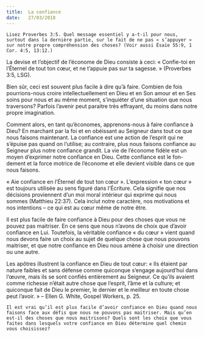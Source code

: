 ```yaml
---
title:  La confiance
date:   27/03/2018
---
```


`Lisez Proverbes 3:5. Quel message essentiel y a-t-il pour nous, surtout dans la dernière partie, sur le fait de ne pas « s’appuyer » sur notre propre compréhension des choses? (Voir aussi Ésaïe 55:9, 1 Cor. 4:5, 13:12.)`

La devise et l’objectif de l’économe de Dieu consiste à ceci: « Confie-toi en l’Éternel de tout ton cœur, et ne t’appuie pas sur ta sagesse. » (Proverbes 3:5, LSG).

Bien sûr, ceci est souvent plus facile à dire qu’à faire. Combien de fois pourrions-nous croire intellectuellement en Dieu et en Son amour et en Ses soins pour nous et au même moment, s’inquiéter d’une situation que nous traversons? Parfois l’avenir peut paraitre très effrayant, du moins dans notre propre imagination. 

Comment alors, en tant qu’économes, apprenons-nous à faire confiance à Dieu? En marchant par la foi et en obéissant au Seigneur dans tout ce que nous faisons maintenant. La confiance est une action de l’esprit qui ne s’épuise pas quand on l’utilise; au contraire, plus nous faisons confiance au Seigneur plus notre confiance grandit. La vie de l’économe fidèle est un moyen d’exprimer notre confiance en Dieu. Cette confiance est le fon- dement et la force motrice de l’économe et elle devient visible dans ce que nous faisons. 

« Aie confiance en l’Éternel de tout ton cœur ». L’expression « ton cœur » est toujours utilisée au sens figuré dans l’Écriture. Cela signifie que nos décisions proviennent d’un moi moral intérieur qui exprime qui nous sommes (Matthieu 22:37). Cela inclut notre caractère, nos motivations et nos intentions – ce qui est au cœur même de notre être. 

Il est plus facile de faire confiance à Dieu pour des choses que vous ne pouvez pas maitriser. En ce sens que nous n’avons de choix que d’avoir confiance en Lui. Toutefois, la véritable confiance « du cœur » vient quand nous devons faire un choix au sujet de quelque chose que nous pouvons maitriser, et que notre confiance en Dieu nous amène à choisir une direction ou une autre.

Les apôtres illustrent la confiance en Dieu de tout cœur: « Ils étaient par nature faibles et sans défense comme quiconque s’engage aujourd’hui dans l’œuvre, mais ils se sont confiés entièrement au Seigneur. Ce qu’ils avaient comme richesse n’était autre chose que l’esprit, l’âme et la culture; et quiconque fait de Dieu le premier, le dernier et le meilleur en toute chose peut l’avoir. » – Ellen G. White, Gospel Workers, p. 25. 

`Il est vrai qu’il est plus facile d’avoir confiance en Dieu quand nous faisons face aux défis que nous ne pouvons pas maitriser. Mais qu’en est-il des choses que nous maitrisons? Quels sont les choix que vous faites dans lesquels votre confiance en Dieu détermine quel chemin vous choisissez?` 